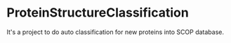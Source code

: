 # ProteinStructureClassification
It's a project to do auto classification for new proteins into SCOP database.
